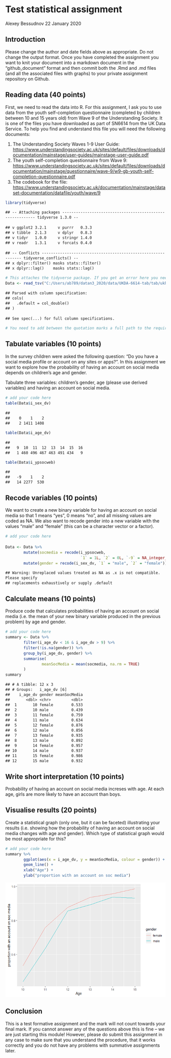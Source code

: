 Test statistical assignment
================
Alexey Bessudnov
22 January 2020

## Introduction

Please change the author and date fields above as appropriate. Do not
change the output format. Once you have completed the assignment you
want to knit your document into a markdown document in the
“github\_document” format and then commit both the .Rmd and .md files
(and all the associated files with graphs) to your private assignment
repository on Github.

## Reading data (40 points)

First, we need to read the data into R. For this assignment, I ask you
to use data from the youth self-completion questionnaire (completed by
children between 10 and 15 years old) from Wave 9 of the Understanding
Society. It is one of the files you have downloaded as part of SN6614
from the UK Data Service. To help you find and understand this file you
will need the following documents:

1)  The Understanding Society Waves 1-9 User Guide:
    <https://www.understandingsociety.ac.uk/sites/default/files/downloads/documentation/mainstage/user-guides/mainstage-user-guide.pdf>
2)  The youth self-completion questionnaire from Wave 9:
    <https://www.understandingsociety.ac.uk/sites/default/files/downloads/documentation/mainstage/questionnaire/wave-9/w9-gb-youth-self-completion-questionnaire.pdf>
3)  The codebook for the file:
    <https://www.understandingsociety.ac.uk/documentation/mainstage/dataset-documentation/datafile/youth/wave/9>

<!-- end list -->

``` r
library(tidyverse)
```

    ## -- Attaching packages ---------------------------------------------------------- tidyverse 1.3.0 --

    ## v ggplot2 3.2.1     v purrr   0.3.3
    ## v tibble  2.1.3     v dplyr   0.8.3
    ## v tidyr   1.0.0     v stringr 1.4.0
    ## v readr   1.3.1     v forcats 0.4.0

    ## -- Conflicts ------------------------------------------------------------- tidyverse_conflicts() --
    ## x dplyr::filter() masks stats::filter()
    ## x dplyr::lag()    masks stats::lag()

``` r
# This attaches the tidyverse package. If you get an error here you need to install the package first. 
Data <- read_tsv("C:/Users/ab789/datan3_2020/data/UKDA-6614-tab/tab/ukhls_w9/i_youth.tab")
```

    ## Parsed with column specification:
    ## cols(
    ##   .default = col_double()
    ## )

    ## See spec(...) for full column specifications.

``` r
# You need to add between the quotation marks a full path to the required file on your computer.
```

## Tabulate variables (10 points)

In the survey children were asked the following question: “Do you have a
social media profile or account on any sites or apps?”. In this
assignment we want to explore how the probability of having an account
on social media depends on children’s age and gender.

Tabulate three variables: children’s gender, age (please use derived
variables) and having an account on social media.

``` r
# add your code here
table(Data$i_sex_dv)
```

    ## 
    ##    0    1    2 
    ##    2 1411 1408

``` r
table(Data$i_age_dv)
```

    ## 
    ##   9  10  11  12  13  14  15  16 
    ##   1 460 496 467 463 491 434   9

``` r
table(Data$i_ypsocweb)
```

    ## 
    ##   -9    1    2 
    ##   14 2277  530

## Recode variables (10 points)

We want to create a new binary variable for having an account on social
media so that 1 means “yes”, 0 means “no”, and all missing values are
coded as NA. We also want to recode gender into a new variable with the
values “male” and “female” (this can be a character vector or a factor).

``` r
# add your code here

Data <- Data %>%
        mutate(socmedia = recode(i_ypsocweb,
                                 `1` = 1L, `2` = 0L, `-9` = NA_integer_)) %>%
        mutate(gender = recode(i_sex_dv, `1` = "male", `2` = "female"))
```

    ## Warning: Unreplaced values treated as NA as .x is not compatible. Please specify
    ## replacements exhaustively or supply .default

## Calculate means (10 points)

Produce code that calculates probabilities of having an account on
social media (i.e. the mean of your new binary variable produced in the
previous problem) by age and gender.

``` r
# add your code here
summary <- Data %>%
        filter(i_age_dv < 16 & i_age_dv > 9) %>%
        filter(!is.na(gender)) %>%
        group_by(i_age_dv, gender) %>%
        summarise(
                meanSocMedia = mean(socmedia, na.rm = TRUE)
        )
summary
```

    ## # A tibble: 12 x 3
    ## # Groups:   i_age_dv [6]
    ##    i_age_dv gender meanSocMedia
    ##       <dbl> <chr>         <dbl>
    ##  1       10 female        0.533
    ##  2       10 male          0.439
    ##  3       11 female        0.759
    ##  4       11 male          0.634
    ##  5       12 female        0.876
    ##  6       12 male          0.856
    ##  7       13 female        0.935
    ##  8       13 male          0.892
    ##  9       14 female        0.957
    ## 10       14 male          0.937
    ## 11       15 female        0.986
    ## 12       15 male          0.932

## Write short interpretation (10 points)

Probability of having an account on social media increses with age. At
each age, girls are more likely to have an account than boys.

## Visualise results (20 points)

Create a statistical graph (only one, but it can be faceted)
illustrating your results (i.e. showing how the probability of having an
account on social media changes with age and gender). Which type of
statistical graph would be most appropriate for this?

``` r
# add your code here
summary %>%
        ggplot(aes(x = i_age_dv, y = meanSocMedia, colour = gender)) +
        geom_line() +
        xlab("Age") +
        ylab("proportion with an account on soc media")
```

![](testAssignment_files/figure-gfm/unnamed-chunk-5-1.png)<!-- -->

## Conclusion

This is a test formative assignment and the mark will not count towards
your final mark. If you cannot answer any of the questions above this is
fine – we are just starting this module\! However, please do submit this
assignment in any case to make sure that you understand the procedure,
that it works correctly and you do not have any problems with summative
assignments later.
